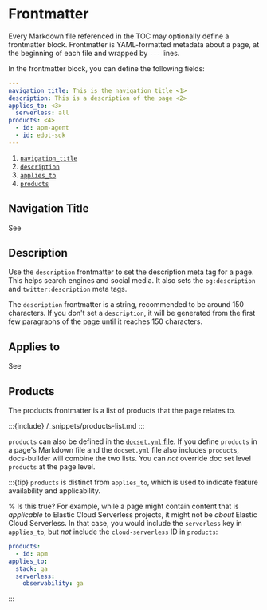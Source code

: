 # Frontmatter

Every Markdown file referenced in the TOC may optionally define a frontmatter block.
Frontmatter is YAML-formatted metadata about a page, at the beginning of each file
and wrapped by `---` lines.

In the frontmatter block, you can define the following fields:

```yaml
---
navigation_title: This is the navigation title <1>
description: This is a description of the page <2>
applies_to: <3>
  serverless: all
products: <4>
  - id: apm-agent
  - id: edot-sdk
---
```

1. [`navigation_title`](#navigation-title)
2. [`description`](#description)
3. [`applies_to`](#applies-to)
4. [`products`](#products)

## Navigation Title

See [](./titles.md)

## Description

Use the `description` frontmatter to set the description meta tag for a page.
This helps search engines and social media.
It also sets the `og:description` and `twitter:description` meta tags.

The `description` frontmatter is a string, recommended to be around 150 characters. If you don't set a `description`,
it will be generated from the first few paragraphs of the page until it reaches 150 characters.

## Applies to

See [](./applies.md)

## Products

The products frontmatter is a list of products that the page relates to.

:::{include} /_snippets/products-list.md
:::

`products` can also be defined in the [`docset.yml` file](/configure/content-set/navigation.md#products).
If you define `products` in a page's Markdown file and the `docset.yml` file also includes `products`, docs-builder will combine the two lists.
You can _not_ override doc set level `products` at the page level.

:::{tip}
`products` is distinct from `applies_to`, which is used to indicate feature availability and applicability.

% Is this true?
For example, while a page might contain content that is _applicable_ to Elastic Cloud Serverless projects,
it might not be _about_ Elastic Cloud Serverless. In that case, you would include the `serverless` key in `applies_to`,
but _not_ include the `cloud-serverless` ID in `products`:

```yaml
products:
  - id: apm
applies_to:
  stack: ga
  serverless:
    observability: ga
```
:::